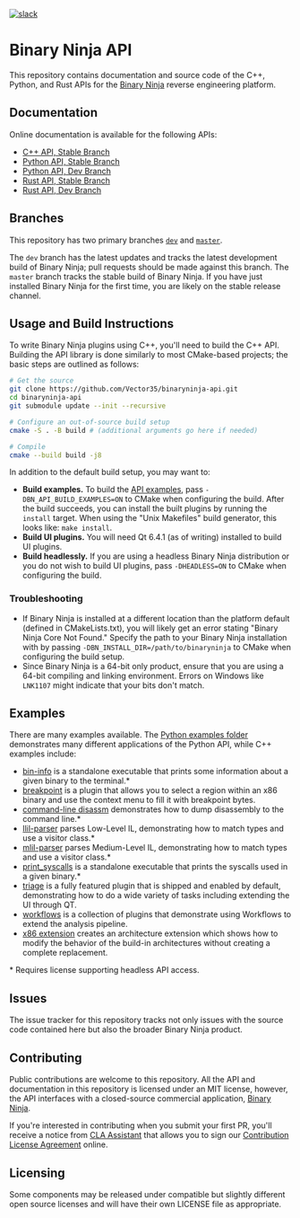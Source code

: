 [![slack](https://img.shields.io/badge/slack-binaryninja-red.svg?logo=slack)](https://slack.binary.ninja/)


# Binary Ninja API

This repository contains documentation and source code of the C++, Python, and Rust APIs for the [Binary Ninja](https://binary.ninja/) reverse engineering platform.

## Documentation

Online documentation is available for the following APIs:

- [C++ API, Stable Branch](https://api.binary.ninja/cpp/)
- [Python API, Stable Branch](https://api.binary.ninja/)
- [Python API, Dev Branch](https://dev-api.binary.ninja/)
- [Rust API, Stable Branch](https://rust.binary.ninja/)
- [Rust API, Dev Branch](https://rust-dev.binary.ninja/)

## Branches

This repository has two primary branches [`dev`](/Vector35/binaryninja-api/tree/dev/) and [`master`](/Vector35/binaryninja-api/tree/master/).

The `dev` branch has the latest updates and tracks the latest development build of Binary Ninja; pull requests should be made against this branch. The `master` branch tracks the stable build of Binary Ninja. If you have just installed Binary Ninja for the first time, you are likely on the stable release channel.

## Usage and Build Instructions

To write Binary Ninja plugins using C++, you'll need to build the C++ API. Building the API library is done similarly to most CMake-based projects; the basic steps are outlined as follows:

```Bash
# Get the source
git clone https://github.com/Vector35/binaryninja-api.git
cd binaryninja-api
git submodule update --init --recursive

# Configure an out-of-source build setup
cmake -S . -B build # (additional arguments go here if needed)

# Compile
cmake --build build -j8
```

In addition to the default build setup, you may want to:

- **Build examples.** To build the [API examples](#examples), pass `-DBN_API_BUILD_EXAMPLES=ON` to CMake when configuring the build. After the build succeeds, you can install the built plugins by running the `install` target. When using the "Unix Makefiles" build generator, this looks like: `make install`.
- **Build UI plugins.** You will need Qt 6.4.1 (as of writing) installed to build UI plugins.
- **Build headlessly.** If you are using a headless Binary Ninja distribution or you do not wish to build UI plugins, pass `-DHEADLESS=ON` to CMake when configuring the build.

### Troubleshooting

- If Binary Ninja is installed at a different location than the platform default (defined in CMakeLists.txt), you will likely get an error stating "Binary Ninja Core Not Found." Specify the path to your Binary Ninja installation with by passing `-DBN_INSTALL_DIR=/path/to/binaryninja` to CMake when configuring the build setup.
- Since Binary Ninja is a 64-bit only product, ensure that you are using a 64-bit compiling and linking environment. Errors on Windows like `LNK1107` might indicate that your bits don't match.

## Examples

There are many examples available. The [Python examples folder ](https://github.com/Vector35/binaryninja-api/tree/dev/python/examples) demonstrates many different applications of the Python API, while C++ examples include:

- [bin-info](https://github.com/Vector35/binaryninja-api/tree/dev/examples/bin-info) is a standalone executable that prints some information about a given binary to the terminal.\*
- [breakpoint](https://github.com/Vector35/binaryninja-api/tree/dev/examples/breakpoint) is a plugin that allows you to select a region within an x86 binary and use the context menu to fill it with breakpoint bytes.
- [command-line disassm](https://github.com/Vector35/binaryninja-api/tree/dev/examples/cmdline_disasm) demonstrates how to dump disassembly to the command line.\*
- [llil-parser](https://github.com/Vector35/binaryninja-api/tree/dev/examples/llil_parser) parses Low-Level IL, demonstrating how to match types and use a visitor class.\*
- [mlil-parser](https://github.com/Vector35/binaryninja-api/tree/dev/examples/mlil_parser) parses Medium-Level IL, demonstrating how to match types and use a visitor class.\*
- [print_syscalls](https://github.com/Vector35/binaryninja-api/tree/dev/examples/print_syscalls) is a standalone executable that prints the syscalls used in a given binary.\*
- [triage](https://github.com/Vector35/binaryninja-api/tree/dev/examples/triage) is a fully featured plugin that is shipped and enabled by default, demonstrating how to do a wide variety of tasks including extending the UI through QT.
- [workflows](https://github.com/Vector35/binaryninja-api/tree/dev/examples/workflows) is a collection of plugins that demonstrate using Workflows to extend the analysis pipeline.
- [x86 extension](https://github.com/Vector35/binaryninja-api/tree/dev/examples/x86_extension) creates an architecture extension which shows how to modify the behavior of the build-in architectures without creating a complete replacement.

\* Requires license supporting headless API access.

## Issues

The issue tracker for this repository tracks not only issues with the source code contained here but also the broader Binary Ninja product.

## Contributing

Public contributions are welcome to this repository. All the API and documentation in this repository is licensed under an MIT license, however, the API interfaces with a closed-source commercial application, [Binary Ninja](https://binary.ninja).

If you're interested in contributing when you submit your first PR, you'll receive a notice from [CLA Assistant](https://cla-assistant.io/) that allows you to sign our [Contribution License Agreement](https://binary.ninja/cla.pdf) online.

## Licensing

Some components may be released under compatible but slightly different open source licenses and will have their own LICENSE file as appropriate.
